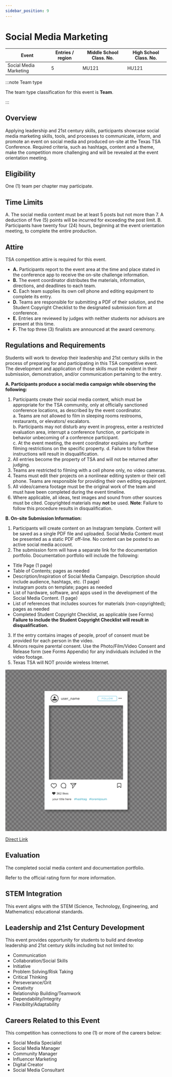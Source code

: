 ```yaml
---
sidebar_position: 9
---
```


# Social Media Marketing

| Event                  | Entries / region | Middle School Class. No. | High School Class. No. |
| ---------------------- | ---------------- | ------------------------ | ---------------------- |
| Social Media Marketing | 5                | MU121                    | HU121                  |

:::note Team type

The team type classification for this event is **Team**.

:::

## Overview

Applying leadership and 21st century skills, participants showcase social media marketing skills, tools, and processes to communicate, inform, and promote an event on social media and produced on-site at the Texas TSA Conference. Required criteria, such as hashtags, content and a theme, make the competition more challenging and will be revealed at the event orientation meeting.

## Eligibility

One (1) team per chapter may participate.

## Time Limits

A. The social media content must be at least 5 posts but not more than 7. A deduction of five (5) points will be incurred for exceeding the post limit.
B. Participants have twenty four (24) hours, beginning at the event orientation meeting, to complete the entire production.

## Attire

TSA competition attire is required for this event.

- **A.** Participants report to the event area at the time and place stated in the conference app to receive the on-site challenge information.
- **B.** The event coordinator distributes the materials, information, directions, and deadlines to each team.
- **C.** Each team supplies its own cell phone and editing equipment to complete its entry.
- **D.** Teams are responsible for submitting a PDF of their solution, and the Student Copyright Checklist to the designated submission form at conference.
- **E.** Entries are reviewed by judges with neither students nor advisors are present at this time.
- **F.** The top three (3) finalists are announced at the award ceremony.

## Regulations and Requirements

Students will work to develop their leadership and 21st century skills in the process of preparing for and participating in this TSA competitive event. The development and application of those skills must be evident in their submission, demonstration, and/or communication pertaining to the entry.

**A. Participants produce a social media campaign while observing the following:**  

1. Participants create their social media content, which must be appropriate for the TSA community, only at officially sanctioned conference locations, as described by the event coordinator.  
  a. Teams are not allowed to film in sleeping rooms restrooms, restaurants, or elevators/ escalators.  
  b. Participants may not disturb any event in progress, enter a restricted evaluation area, interrupt a conference function, or participate in behavior unbecoming of a conference participant.  
  c. At the event meeting, the event coordinator explains any further filming restrictions on the specific property.
  d. Failure to follow these instructions will result in disqualification.
2. All entries become the property of TSA and will not be returned after judging.
3. Teams are restricted to filming with a cell phone only, no video cameras.
4. Teams must edit their projects on a nonlinear editing system or their cell phone. Teams are responsible for providing their own editing equipment.
5. All video/camera footage must be the original work of the team and must have been completed during the event timeline.
6. Where applicable, all ideas, test images and sound from other sources must be cited. Copyrighted materials may **not** be used. **Note**: Failure to follow this procedure results in disqualification.

**B. On-site Submission Information:**

1. Participants will create content on an Instagram template. Content will be saved as a single PDF file and uploaded. Social Media Content must be presented as a static PDF off-line. No content can be posted to an active social media account.
2. The submission form will have a separate link for the documentation portfolio. Documentation portfolio will include the following:  
  - Title Page (1 page)
  - Table of Contents; pages as needed
  - Description/Inspiration of Social Media Campaign. Description should include audience, hashtags, etc. (1 page)
  - Instagram posts on template; pages as needed
  - List of hardware, software, and apps used in the development of the Social Media Content. (1 page)
  - List of references that includes sources for materials (non-copyrighted); pages as needed
  - Completed Student Copyright Checklist, as applicable (see Forms) **Failure to include the Student Copyright Checklist will result in disqualification.**
3. If the entry contains images of people, proof of consent must be provided for each person in the video.
4. Minors require parental consent. Use the Photo/Film/Video Consent and Release form (see Forms Appendix) for any individuals included in the video footage.
5. Texas TSA will NOT provide wireless Internet.

![Social Media Marketing Template](/img/social-media-marketing-template.jpg)

[Direct Link](/img/social-media-marketing-template.jpg)

## Evaluation

The completed social media content and documentation portfolio.

Refer to the official rating form for more information.

## STEM Integration

This event aligns with the STEM (Science, Technology, Engineering, and Mathematics) educational standards.

## Leadership and 21st Century Development

This event provides opportunity for students to build and develop leadership and 21st century skills including but not limited to:  
- Communication
- Collaboration/Social Skills
- Initiative
- Problem Solving/Risk Taking
- Critical Thinking
- Perseverance/Grit
- Creativity
- Relationship Building/Teamwork
- Dependability/Integrity
- Flexibility/Adaptability

## Careers Related to this Event

This competition has connections to one (1) or more of the careers below:

- Social Media Specialist
- Social Media Manager
- Community Manager
- Influencer Marketing
- Digital Creator
- Social Media Consultant